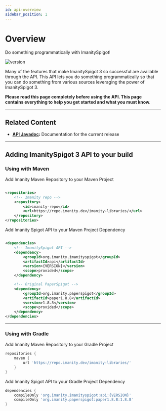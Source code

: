 ```yaml
---
id: api-overview
sidebar_position: 1
---
```


# Overview

Do something programmatically with ImanitySpigot!

![version][apiVersion-url]

Many of the features that make ImanitySpigot 3 so successful are available through the API. This API lets you do
something programmatically so that you can do something from various sources leveraging the power of ImanitySpigot 3.

**Please read this page completely before using the API. This page contains everything to help you get started and what
you must know.**

---

## **Related Content**

- **[API Javadoc](https://imanity.dev/javadoc/spigot):** Documentation for the current release

---

## **Adding ImanitySpigot 3 API to your build**

### Using with Maven

Add Imanity Maven Repository to your Maven Project

```xml

<repositories>
    <!-- Imanity repo -->
    <repository>
        <id>imanity-repo</id>
        <url>https://repo.imanity.dev/imanity-libraries/</url>
    </repository>
</repositories>
```

Add Imanity Spigot API to your Maven Project Dependency

```xml

<dependencies>
    <!-- ImanitySpigot API -->
    <dependency>
        <groupId>org.imanity.imanityspigot</groupId>
        <artifactId>api</artifactId>
        <version>{VERSION}</version>
        <scope>provided</scope>
    </dependency>

    <!-- Original PaperSpigot -->
    <dependency>
        <groupId>org.imanity.paperspigot</groupId>
        <artifactId>paper1.8.8</artifactId>
        <version>1.8.8</version>
        <scope>provided</scope>
    </dependency>
</dependencies>
```

---

### Using with Gradle

Add Imanity Maven Repository to your Gradle Project

```groovy
repositories {
    maven {
        url 'https://repo.imanity.dev/imanity-libraries/'
    }
}
```

Add Imanity Spigot API to your Gradle Project Dependency

```groovy
dependencies {
    compileOnly 'org.imanity.imanityspigot:api:{VERSION}'
    compileOnly 'org.imanity.paperspigot:paper1.8.8:1.8.8'
}
```

[apiVersion-url]: https://img.shields.io/badge/dynamic/json?color=blue&label=API%20Version&query=version&url=https%3A%2F%2Frepo.imanity.dev%2Fapi%2Fmaven%2Flatest%2Fversion%2Fimanity-libraries%2Forg%252Fimanity%252Fimanityspigot%252Fapi&style=for-the-badge
